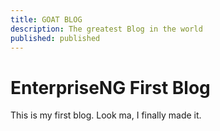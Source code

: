 ```yaml
---
title: GOAT BLOG
description: The greatest Blog in the world
published: published
---
```


# EnterpriseNG First Blog

This is my first blog. Look ma, I finally made it.
